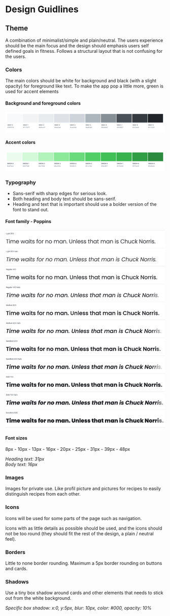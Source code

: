 # Design Guidlines

## **Theme**

A combination of minimalist/simple and plain/neutral. The users experience should be the main focus and the design should emphasis users self defined goals in fitness. Follows a structural layout that is not confusing for the users.

### **Colors**

The main colors should be white for background and black (with a slight opacity) for foreground like text. To make the app pop a little more, green is used for accent elements

#### **Background and foreground colors**

![Background & foreground colors](doc-images/background-foreground-colors.png)

#### **Accent colors**

![Accent colors](doc-images/accent-color.png)

### **Typography**

- Sans-serif with sharp edges for serious look.
- Both heading and body text should be sans-serif.
- Heading and text that is important should use a bolder version of the font to stand out.

#### **Font family - Poppins**

![Font family](doc-images/font-family.png)

#### **Font sizes**

8px - 10px - 13px - 16px - 20px - 25px - 31px - 39px - 48px

_Heading text: 31px_  
_Body text: 16px_

### **Images**

Images for private use. Like profil picture and pictures for recipes to easily distinguish recipes from each other.

### **Icons**

Icons will be used for some parts of the page such as navigation.

Icons with as little details as possible should be used, and the icons should not be too round (they should fit the rest of the design, a plain / neutral feel).

### **Borders**

Little to none border rounding. Maximum a 5px border rounding on buttons and cards.

### **Shadows**

Use a tiny box shadow around cards and other elements that needs to stick out from the white background.

_Specific box shadow: x:0, y:5px, blur: 10px, color: #000, opacity: 10%_
